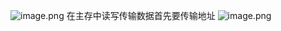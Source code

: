 ![image.png](https://s2.loli.net/2024/06/12/2Xmj4AR7oylzEIu.png)
在主存中读写传输数据首先要传输地址
![image.png](https://s2.loli.net/2024/06/12/LdVCU9HhuWanZ8p.png)
